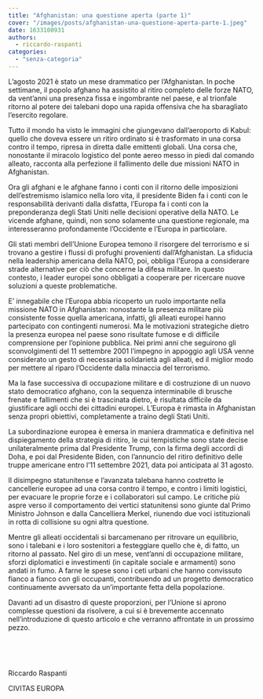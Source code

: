 ```yaml
---
title: "Afghanistan: una questione aperta (parte 1)"
cover: "/images/posts/afghanistan-una-questione-aperta-parte-1.jpeg"
date: 1633100931
authors:
  - riccardo-raspanti
categories: 
  - "senza-categoria"
---
```


L’agosto 2021 è stato un mese drammatico per l’Afghanistan. In poche settimane, il popolo afghano ha assistito al ritiro completo delle forze NATO, da vent’anni una presenza fissa e ingombrante nel paese, e al trionfale ritorno al potere dei talebani dopo una rapida offensiva che ha sbaragliato l’esercito regolare.

Tutto il mondo ha visto le immagini che giungevano dall’aeroporto di Kabul: quello che doveva essere un ritiro ordinato si è trasformato in una corsa contro il tempo, ripresa in diretta dalle emittenti globali. Una corsa che, nonostante il miracolo logistico del ponte aereo messo in piedi dal comando alleato, racconta alla perfezione il fallimento delle due missioni NATO in Afghanistan.

Ora gli afghani e le afghane fanno i conti con il ritorno delle imposizioni dell’estremismo islamico nella loro vita, il presidente Biden fa i conti con le responsabilità derivanti dalla disfatta, l’Europa fa i conti con la preponderanza degli Stati Uniti nelle decisioni operative della NATO. Le vicende afghane, quindi, non sono solamente una questione regionale, ma interesseranno profondamente l’Occidente e l’Europa in particolare.

Gli stati membri dell’Unione Europea temono il risorgere del terrorismo e si trovano a gestire i flussi di profughi provenienti dall’Afghanistan. La sfiducia nella leadership americana della NATO, poi, obbliga l’Europa a considerare strade alternative per ciò che concerne la difesa militare. In questo contesto, i leader europei sono obbligati a cooperare per ricercare nuove soluzioni a queste problematiche.

E’ innegabile che l’Europa abbia ricoperto un ruolo importante nella missione NATO in Afghanistan: nonostante la presenza militare più consistente fosse quella americana, infatti, gli alleati europei hanno partecipato con contingenti numerosi. Ma le motivazioni strategiche dietro la presenza europea nel paese sono risultate fumose e di difficile comprensione per l’opinione pubblica. Nei primi anni che seguirono gli sconvolgimenti del 11 settembre 2001 l’impegno in appoggio agli USA venne considerato un gesto di necessaria solidarietà agli alleati, ed il miglior modo per mettere al riparo l’Occidente dalla minaccia del terrorismo.

Ma la fase successiva di occupazione militare e di costruzione di un nuovo stato democratico afghano, con la sequenza interminabile di brusche frenate e fallimenti che si è trascinata dietro, è risultata difficile da giustificare agli occhi dei cittadini europei. L’Europa è rimasta in Afghanistan senza propri obiettivi, completamente a traino degli Stati Uniti.

La subordinazione europea è emersa in maniera drammatica e definitiva nel dispiegamento della strategia di ritiro, le cui tempistiche sono state decise unilateralmente prima dal Presidente Trump, con la firma degli accordi di Doha, e poi dal Presidente Biden, con l’annuncio del ritiro definitivo delle truppe americane entro l’11 settembre 2021, data poi anticipata al 31 agosto.

Il disimpegno statunitense e l’avanzata talebana hanno costretto le cancellerie europee ad una corsa contro il tempo, e contro i limiti logistici, per evacuare le proprie forze e i collaboratori sul campo. Le critiche più aspre verso il comportamento dei vertici statunitensi sono giunte dal Primo Ministro Johnson e dalla Cancelliera Merkel, riunendo due voci istituzionali in rotta di collisione su ogni altra questione.

Mentre gli alleati occidentali si barcamenano per ritrovare un equilibrio, sono i talebani e i loro sostenitori a festeggiare quello che è, di fatto, un ritorno al passato. Nel giro di un mese, vent’anni di occupazione militare, sforzi diplomatici e investimenti (in capitale sociale e armamenti) sono andati in fumo. A farne le spese sono i ceti urbani che hanno convissuto fianco a fianco con gli occupanti, contribuendo ad un progetto democratico continuamente avversato da un’importante fetta della popolazione.

Davanti ad un disastro di queste proporzioni, per l’Unione si aprono complesse questioni da risolvere, a cui si è brevemente accennato nell’introduzione di questo articolo e che verranno affrontate in un prossimo pezzo.

 

 

Riccardo Raspanti

CIVITAS EUROPA

